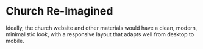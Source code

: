 # Church Re-Imagined

Ideally, the church website and other materials would have a clean, modern, minimalistic look, with a responsive layout that adapts well from desktop to mobile. 

